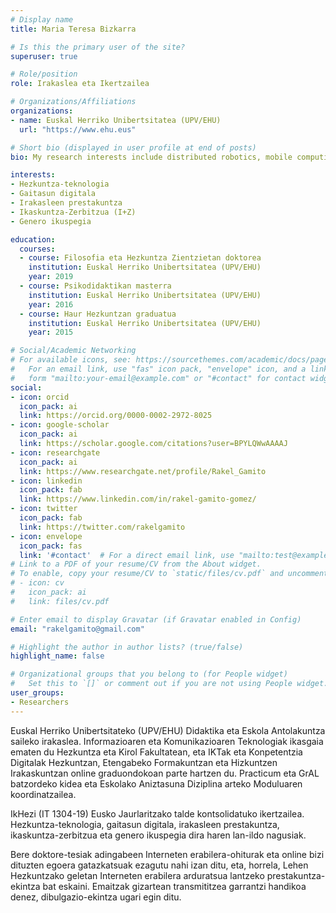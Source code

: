 ```yaml
---
# Display name
title: Maria Teresa Bizkarra

# Is this the primary user of the site?
superuser: true

# Role/position
role: Irakaslea eta Ikertzailea

# Organizations/Affiliations
organizations:
- name: Euskal Herriko Unibertsitatea (UPV/EHU)
  url: "https://www.ehu.eus"

# Short bio (displayed in user profile at end of posts)
bio: My research interests include distributed robotics, mobile computing and programmable matter.

interests:
- Hezkuntza-teknologia
- Gaitasun digitala
- Irakasleen prestakuntza
- Ikaskuntza-Zerbitzua (I+Z)
- Genero ikuspegia

education:
  courses:
  - course: Filosofia eta Hezkuntza Zientzietan doktorea
    institution: Euskal Herriko Unibertsitatea (UPV/EHU)
    year: 2019
  - course: Psikodidaktikan masterra
    institution: Euskal Herriko Unibertsitatea (UPV/EHU)
    year: 2016
  - course: Haur Hezkuntzan graduatua
    institution: Euskal Herriko Unibertsitatea (UPV/EHU)
    year: 2015

# Social/Academic Networking
# For available icons, see: https://sourcethemes.com/academic/docs/page-builder/#icons
#   For an email link, use "fas" icon pack, "envelope" icon, and a link in the
#   form "mailto:your-email@example.com" or "#contact" for contact widget.
social:
- icon: orcid
  icon_pack: ai
  link: https://orcid.org/0000-0002-2972-8025
- icon: google-scholar
  icon_pack: ai
  link: https://scholar.google.com/citations?user=BPYLQWwAAAAJ
- icon: researchgate
  icon_pack: ai
  link: https://www.researchgate.net/profile/Rakel_Gamito
- icon: linkedin
  icon_pack: fab
  link: https://www.linkedin.com/in/rakel-gamito-gomez/
- icon: twitter
  icon_pack: fab
  link: https://twitter.com/rakelgamito
- icon: envelope
  icon_pack: fas
  link: '#contact'  # For a direct email link, use "mailto:test@example.org".
# Link to a PDF of your resume/CV from the About widget.
# To enable, copy your resume/CV to `static/files/cv.pdf` and uncomment the lines below.
# - icon: cv
#   icon_pack: ai
#   link: files/cv.pdf

# Enter email to display Gravatar (if Gravatar enabled in Config)
email: "rakelgamito@gmail.com"

# Highlight the author in author lists? (true/false)
highlight_name: false

# Organizational groups that you belong to (for People widget)
#   Set this to `[]` or comment out if you are not using People widget.
user_groups:
- Researchers
---
```


Euskal Herriko Unibertsitateko (UPV/EHU) Didaktika eta Eskola Antolakuntza saileko irakaslea. Informazioaren eta Komunikazioaren Teknologiak ikasgaia ematen du Hezkuntza eta Kirol Fakultatean, eta IKTak eta Konpetentzia Digitalak Hezkuntzan, Etengabeko Formakuntzan eta Hizkuntzen Irakaskuntzan online graduondokoan parte hartzen du. Practicum eta GrAL batzordeko kidea eta Eskolako Aniztasuna Diziplina arteko Moduluaren koordinatzailea.

IkHezi (IT 1304-19) Eusko Jaurlaritzako talde kontsolidatuko ikertzailea. Hezkuntza-teknologia, gaitasun digitala, irakasleen prestakuntza, ikaskuntza-zerbitzua eta genero ikuspegia dira haren lan-ildo nagusiak.

Bere doktore-tesiak adingabeen Interneten erabilera-ohiturak eta online bizi dituzten egoera gatazkatsuak ezagutu nahi izan ditu, eta, horrela, Lehen Hezkuntzako geletan Interneten erabilera arduratsua lantzeko prestakuntza-ekintza bat eskaini. Emaitzak gizartean transmititzea garrantzi handikoa denez, dibulgazio-ekintza ugari egin ditu.
